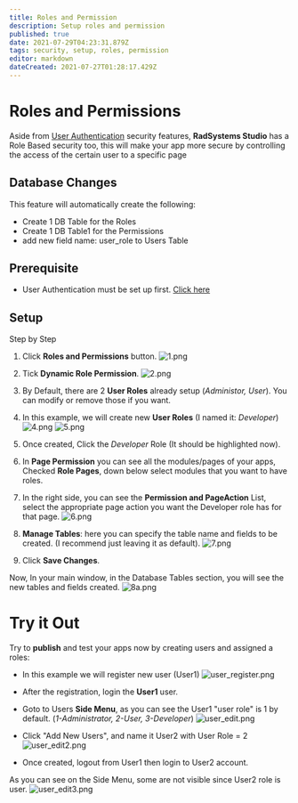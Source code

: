 ```yaml
---
title: Roles and Permission
description: Setup roles and permission
published: true
date: 2021-07-29T04:23:31.879Z
tags: security, setup, roles, permission
editor: markdown
dateCreated: 2021-07-27T01:28:17.429Z
---
```


# Roles and Permissions
Aside from [User Authentication](/en/security/authentication) security features, **RadSystems Studio** has a Role Based security too, this will make your app more secure by controlling the access of the certain user to a specific page

## Database Changes
This feature will automatically create the following:
- Create 1 DB Table for the Roles
- Create 1 DB Table1 for the Permissions
- add new field name: user_role to Users Table

## Prerequisite
- User Authentication must be set up first. [Click here](/en/security/authentication) 

## Setup
Step by Step
1. Click **Roles and Permissions** button.
![1.png](/security/rolespermission/1.png)

2. Tick **Dynamic Role Permission**.
![2.png](/security/rolespermission/2.png)

3. By Default, there are 2 **User Roles** already setup (*Administor, User*). You can modify or remove those if you want.
4. In this example, we will create new **User Roles** (I named it: *Developer*)
![4.png](/security/rolespermission/4.png)
![5.png](/security/rolespermission/5.png)

5. Once created, Click the *Developer* Role (It should be highlighted now).
6. In **Page Permission** you can see all the modules/pages of your apps, Checked **Role Pages**, down below select modules that you want to have roles.
7. In the right side, you can see the **Permission and PageAction** List, select the appropriate page action you want the Developer role has for that page.
![6.png](/security/rolespermission/6.png)

8. **Manage Tables**: here you can specify the table name and fields to be created. (I recommend just leaving it as default).
![7.png](/security/rolespermission/7.png)

9. Click **Save Changes**.

Now, In your main window, in the Database Tables section, you will see the new tables and fields created.
![8a.png](/security/rolespermission/8a.png)


# Try it Out
Try to **publish** and test your apps now by creating users and assigned a roles:
- In this example we will register new user (User1)
![user_register.png](/security/rolespermission/user_register.png)

- After the registration, login the **User1** user.
- Goto to Users **Side Menu**, as you can see the User1 "user role" is 1 by default. (*1-Administrator, 2-User, 3-Developer*)
![user_edit.png](/security/rolespermission/user_edit.png)

- Click "Add New Users", and name it User2 with User Role = 2
![user_edit2.png](/security/rolespermission/user_edit2.png)

- Once created, logout from User1 then login to User2 account.

As you can see on the Side Menu, some are not visible since User2 role is user.
![user_edit3.png](/security/rolespermission/user_edit3.png)